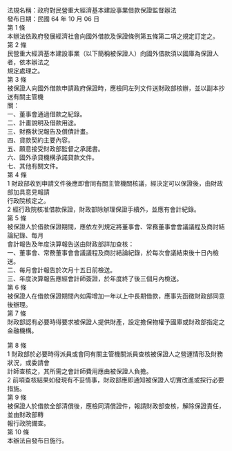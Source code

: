 法規名稱：政府對民營重大經濟基本建設事業借款保證監督辦法  
發布日期：民國 64 年 10 月 06 日  
第 1 條  
本辦法依政府發展經濟社會向國外借款及保證條例第五條第二項之規定訂定之。  
第 2 條  
民營重大經濟基本建設事業（以下簡稱被保證人）向國外借款須以國庫為保證人者，依本辦法之  
規定處理之。  
第 3 條  
被保證人向國外借款申請政府保證時，應檢同左列文件送財政部核辦，並以副本抄送有關主管機  
關：  
一、董事會通過借款之紀錄。  
二、計畫說明及借款用途。  
三、財務狀況報告及償債計畫。  
四、貸款契約主要內容。  
五、願意接受財政部監督之承諾書。  
六、國外承貸機構承諾貸款文件。  
七、其他有關文件。  
第 4 條  
1 財政部收到申請文件後應即會同有關主管機關核議，經決定可以保證後，由財政部加具意見報請  
行政院核定之。  
2 經行政院核准借款保證，財政部除辦理保證手續外，並應有會計紀錄。  
第 5 條  
被保證人於借款保證期間，應依左列規定將董事會、常務董事會會議議程及商討結論紀錄、每月  
會計報告及年度決算報告送由財政部詳加查核：  
一、董事會、常務董事會會議議程及商討結論紀錄，於每次會議結束後十日內檢送。  
二、每月會計報告於次月十五日前檢送。  
三、年度決算報告應經會計師簽證，於年度終了後三個月內檢送。  
第 6 條  
被保證人在借款保證期間內如需增加一年以上中長期借款，應事先函徵財政部同意後辦理。  
第 7 條  
財政部認有必要時得要求被保證人提供財產，設定擔保物權予國庫或財政部指定之金融機構。  


第 8 條  
1 財政部於必要時得派員或會同有關主管機關派員查核被保證人之營運情形及財務狀況，或委請會  
計師查核之，其所需之會計師費用應由被保證人負擔。  
2 前項查核結果如發現有不妥情事，財政部應即通知被保證人切實改進或採行必要措施。  
第 9 條  
被保證人於借款全部清償後，應檢同清償證件，報請財政部查核，解除保證責任，並由財政部轉  
報行政院備查。  
第 10 條  
本辦法自發布日施行。  


